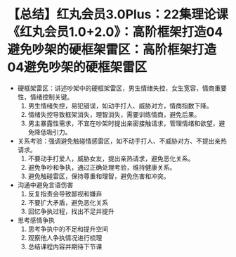 # 【总结】红丸会员3.0Plus：22集理论课《红丸会员1.0+2.0》：高阶框架打造04避免吵架的硬框架雷区：高阶框架打造04避免吵架的硬框架雷区

-   硬框架雷区：讲述吵架中的硬框架雷区，男生情绪失控，女生宽容，情商重要性，情绪控制关键。
    1.  男生情绪失控，易犯错误，如动手打人、威胁对方，情商指数下降。
    2.  情绪失控导致框架消失，理智消失，需要训练情商，避免后果。
    3.  男主暴露性需求，不宜在吵架时提出亲密接触请求，管理情绪和欲望，避免降低吸引力。
-   关系考验：强调避免触碰情感雷区，如不动手打人、不威胁对方、不提出亲热请求。
    1.  不要动手打爱人，威胁女友，提出亲热请求，避免恶化关系。
    2.  避免争吵和争执，通过正确处理考验，维持健康关系。
    3.  避免触碰雷区，保持尊重和理智，避免伤害和冲突。
-   沟通中避免言语伤害
    1.  反复指责会导致鄙视和嫌弃
    2.  不要扩大矛盾，避免恶化关系
    3.  回忆争执过程，找出不足并提升
-   思考感情争执
    1.  思考争执中的不足和提升空间
    2.  观察他人争执情况进行梳理
    3.  总结课程内容并期待下节课